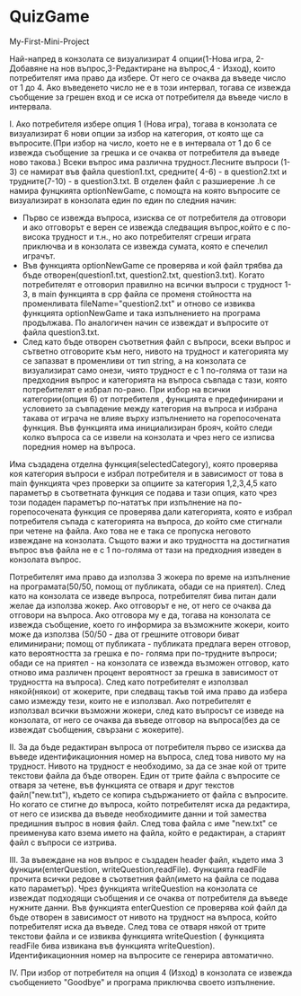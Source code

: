 # QuizGame
My-First-Mini-Project

Най-напред в конзолата се визуализират 4 опции(1-Нова игра, 2-Добавяне на нов въпрос,3-Редактиране на въпрос,4 - Изход), които потребителят има право да избере. От него се очаква да въведе число от 1 до 4. Ако въведенето число не е в този интервал, тогава се извежда съобщение за грешен вход и се иска от потребителя да въведе число в интервала.

I. Ако потребителя избере опция 1 (Нова игра), тогава в конзолата се визуализират 6 нови опции за избор на категория, от която ще са въпросите.(При избор на число, което не е в интервала от 1 до 6 се извежда съобщение за грешка и се очаква от потребителя да въведе ново такова.)
Всеки въпрос има различна трудност.Лесните въпроси (1-3) се намират във файла question1.txt, средните( 4-6) - в question2.txt и трудните(7-10) - в question3.txt.
  В отделен файл с разшиерение .h се намира фунцкията optionNewGame, с помощта на която въпросите се визуализират в конзолата един по един по следния начин:
   - Първо се извежда въпроса, изисква се от потребителя да отговори и ако отговорът е верен се извежда следващия въпрос,който е с по-висока трудност и т.н., но ако потребителят сгреши играта приключва и в конзолата се извежда сумата, която е спечелил играчът.
   - Във функцията optionNewGame се проверява и кой файл трябва да бъде отворен(question1.txt, question2.txt, question3.txt). Когато потребителят е отговорил правилно на всички въпроси с трудност 1-3, в main функцията в cpp файла се променя стойността на променливата fileName="question2.txt" и отново се извиква функцията optionNewGame и така изпълнението на програма продължава. По аналогичен начин се извеждат и въпросите от файла question3.txt. 
 - След като бъде отворен съответния файл с въпроси, всеки въпрос и сътветно отговорите към него, нивото на трудност и категорията му се запазват в променливи от тип string, а на конзолата се визуализират само онези, чиято трудност е с 1 по-голяма от тази на предходния въпрос и категорията на въпроса съвпада с тази, която потребителят е избрал по-рано.
При избор на всички категории(опция 6) от потребителя , функцията е предефинирани и условието за съвпадение между категория на въпроса и избрана такава от играча не влияе върху изпълнението на горепосочената функция. 
Във функцията има инициализиран брояч, който следи колко въпроса са се извели на конзолата и чрез него се изписва поредния номер на въпроса.

Има създадена отделна функция(selectedCategory), която проверява коя категория въпроси е избрал потребителя и в зависимост от това в main функцията чрез проверки за опциите за категория 1,2,3,4,5 като параметър в съответната функция се подава и тази опция, като чрез този подаден параметър по-нататък при изпълнение на по-горепосочената функция се проверява дали категорията, която е избрал потребителя съпада с категорията на въпроса, до който сме стигнали при четене на файла. Ако това не е така се пропуска неговото извеждане на конзолата. Същото важи и ако трудността на достигнатия въпрос във файла не е  с 1 по-голяма от тази на предходния изведен в конзолата въпрос.

Потребителят има право да използва 3 жокера по време на изпълнение на програмата(50/50, помощ от публиката, обади се на приятел). След като на конзолата се изведе въпроса, потребителят бива питан дали желае да използва жокер. Ако отговорът е не, от него се очаква да отговори на въпроса. Ако отговора му е да, тогава на конзолата се извежда съобщение, което го информира за възможните жокери, които може да използва (50/50 - два от грешните отговори биват елиминирани; помощ от публиката - публиката предлага верен отговор, като вероятността за грешка е по- голяма при по-трудните въпроси; обади се на приятел - на конзолата се извежда възможен отговор, като отново има различен процент вероятност за грешка в зависимост от трудността на въпроса). След като потребителят е използвал някой(някои) от жокерите, при следващ такъв той има право да избера само измежду тези, които не е използвал. Ако потребителят е използвал всички възможни жокери, след като въпросът се изведе на конзолата, от него се очаква да въведе отговор на въпроса(без да се извеждат съобщения, свързани с жокерите).

II. За да бъде редактиран въпроса от потребителя първо се изисква да въведе идентификационния номер на въпроса, след това нивото му на трудност. Нивото на трудност е необходимо, за да се знае кой от трите текстови файла да бъде отворен. Един от трите файла с въпросите се отваря за четене, във функцията се отваря и друг текстов файл("new.txt"), където се копира съдържанието от файла с въпросите. Но когато се стигне до въпроса, който потребителят иска да редактира, от него се изисква да въведе необходимите данни и той замества предишния въпрос в новия файл. След това файла с име "new.txt" се преименува като взема името на файла, който е редактиран, а старият файл с въпроси се изтрива.

III. За въвеждане на нов въпрос е създаден header файл, където има 3 функции(enterQuestion, writeQuestion,readFile). Функцията readFile прочита всички редове в съответния файл(името на файла се подава като параметър). Чрез функцията writeQuestion на конзолата се извеждат подходящи съобщения и се очаква от потребителя да въведе нужните данни. Във функцията enterQuestion се проверява кой файл да бъде отворен в зависимост от нивото на трудност на въпроса, който потребителят иска да въведе. След това се отваря някой от трите текстови файла и се извиква функцията writeQuestion ( функцията readFile бива извикана във функцията writeQuestion). Идентификационния номер на въпросите се генерира автоматично.

IV. При избор от потребителя на опция 4 (Изход) в конзолата се извежда съобщението "Goodbye" и програма приключва своето изпълнение.
   
